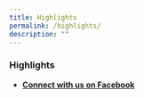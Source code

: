 ```yaml
---
title: Highlights
permalink: /highlights/
description: ""
---
```

### **Highlights**
*   **[Connect with us on Facebook](https://www.facebook.com/compassvalepri)**